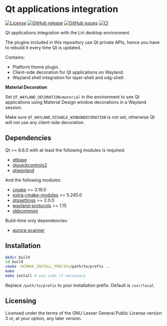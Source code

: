 Qt applications integration
===========================

[![License](https://img.shields.io/badge/license-GPLv3.0-blue.svg)](https://www.gnu.org/licenses/gpl-3.0.html)
[![GitHub release](https://img.shields.io/github/release/lirios/platformtheme.svg)](https://github.com/lirios/platformtheme)
[![GitHub issues](https://img.shields.io/github/issues/lirios/platformtheme.svg)](https://github.com/lirios/platformtheme/issues)
[![CI](https://github.com/lirios/platformtheme/workflows/CI/badge.svg?branch=develop)](https://github.com/lirios/platformtheme/actions?query=workflow%3ACI)

Qt applications integration with the Liri desktop environment.

The plugins included in this repository use Qt private APIs,
hence you have to rebuild it every time Qt is updated.

Contains:

  * Platform theme plugin.
  * Client-side decoration for Qt applications on Wayland.
  * Wayland shell integration for layer-shell and xdg-shell.

**Material Decoration**

Set `QT_WAYLAND_DECORATION=material` in the environment to see Qt applications
using Material Design window decorations in a Wayland session.

Make sure `QT_WAYLAND_DISABLE_WINDOWDECORATION` is not set, otherwise Qt will
not use any client-side decoration.

## Dependencies

Qt >= 6.6.0 with at least the following modules is required:

 * [qtbase](http://code.qt.io/cgit/qt/qtbase.git)
 * [qtquickcontrols2](http://code.qt.io/cgit/qt/qtquickcontrols2.git)
 * [qtwayland](http://code.qt.io/cgit/qt/qtwayland.git)

And the following modules:

 * [cmake](https://gitlab.kitware.com/cmake/cmake) >= 3.19.0
 * [extra-cmake-modules](https://invent.kde.org/frameworks/extra-cmake-modules) >= 5.245.0
 * [qtgsettings](https://github.com/lirios/qtgsettings.git) >= 2.0.0
 * [wayland-protocols](https://gitlab.freedesktop.org/wayland/wayland-protocols) >= 1.15
 * [xkbcommon](https://github.com/xkbcommon/libxkbcommon)

Build-time only dependencies:

 * [aurora-scanner](https://github.com/lirios/aurora-scanner.git)

## Installation

```sh
mkdir build
cd build
cmake -DCMAKE_INSTALL_PREFIX=/path/to/prefix ..
make
make install # use sudo if necessary
```

Replace `/path/to/prefix` to your installation prefix.
Default is `/usr/local`.

## Licensing

Licensed under the terms of the GNU Lesser General Public License version 3 or,
at your option, any later version.
